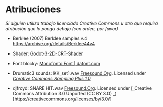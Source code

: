 # Atribuciones

*Si alguien utiliza trabajo licenciado Creative Commons u otro que requira atribución que lo ponga debajo (con orden, por favor)*

* Berklee (2007) Berklee samples v.4 https://archive.org/details/Berklee44v4

* Shader:  [Godot-3-2D-CRT-Shader](https://github.com/hiulit/Godot-3-2D-CRT-Shader)

* Font blocky: [Monofonto Font | dafont.com](https://www.dafont.com/monofonto.font?text=Google+Twitter+Instagram+Facebook+Vine+Store+Reddit+Music+AirDroid&psize=xs)

* Drumatic3 sounds: KK_set1.wav [Freesound.Org](https://freesound.org/people/opm/sounds/2085/). Licensed under [_Creative Commons Sampling Plus 1.0_](https://creativecommons.org/licenses/sampling+/1.0/)

* djfroyd: SNARE HIT.wav [Freesound.Org](https://freesound.org/people/djfroyd/sounds/381982/). Licensed under [_Creative Commons Attribution 3.0 Unported (CC BY 3.0)
_)[https://creativecommons.org/licenses/by/3.0/]
